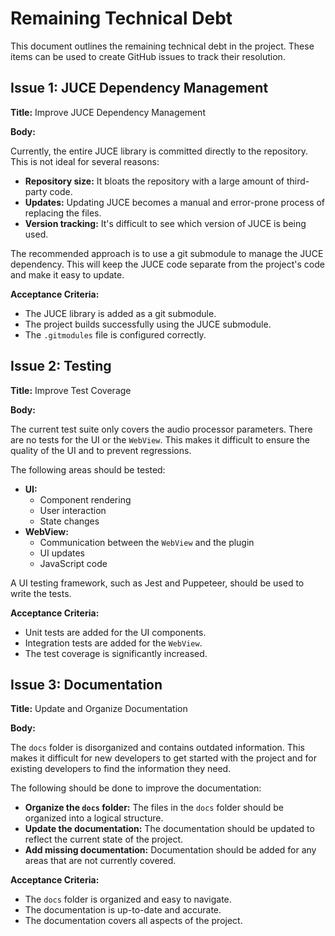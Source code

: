# Remaining Technical Debt

This document outlines the remaining technical debt in the project. These items can be used to create GitHub issues to track their resolution.

## Issue 1: JUCE Dependency Management

**Title:** Improve JUCE Dependency Management

**Body:**

Currently, the entire JUCE library is committed directly to the repository. This is not ideal for several reasons:

*   **Repository size:** It bloats the repository with a large amount of third-party code.
*   **Updates:** Updating JUCE becomes a manual and error-prone process of replacing the files.
*   **Version tracking:** It's difficult to see which version of JUCE is being used.

The recommended approach is to use a git submodule to manage the JUCE dependency. This will keep the JUCE code separate from the project's code and make it easy to update.

**Acceptance Criteria:**

*   The JUCE library is added as a git submodule.
*   The project builds successfully using the JUCE submodule.
*   The `.gitmodules` file is configured correctly.

## Issue 2: Testing

**Title:** Improve Test Coverage

**Body:**

The current test suite only covers the audio processor parameters. There are no tests for the UI or the `WebView`. This makes it difficult to ensure the quality of the UI and to prevent regressions.

The following areas should be tested:

*   **UI:**
    *   Component rendering
    *   User interaction
    *   State changes
*   **WebView:**
    *   Communication between the `WebView` and the plugin
    *   UI updates
    *   JavaScript code

A UI testing framework, such as Jest and Puppeteer, should be used to write the tests.

**Acceptance Criteria:**

*   Unit tests are added for the UI components.
*   Integration tests are added for the `WebView`.
*   The test coverage is significantly increased.

## Issue 3: Documentation

**Title:** Update and Organize Documentation

**Body:**

The `docs` folder is disorganized and contains outdated information. This makes it difficult for new developers to get started with the project and for existing developers to find the information they need.

The following should be done to improve the documentation:

*   **Organize the `docs` folder:** The files in the `docs` folder should be organized into a logical structure.
*   **Update the documentation:** The documentation should be updated to reflect the current state of the project.
*   **Add missing documentation:** Documentation should be added for any areas that are not currently covered.

**Acceptance Criteria:**

*   The `docs` folder is organized and easy to navigate.
*   The documentation is up-to-date and accurate.
*   The documentation covers all aspects of the project.
